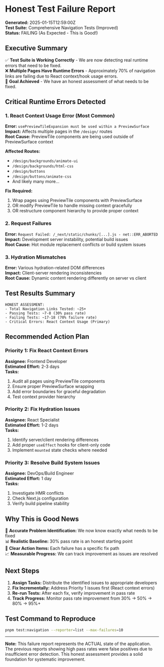 # Honest Test Failure Report

**Generated:** 2025-01-15T12:59:00Z  
**Test Suite:** Comprehensive Navigation Tests (Improved)  
**Status:** FAILING (As Expected - This is Good!)

## Executive Summary

✅ **Test Suite is Working Correctly** - We are now detecting real runtime errors that need to be fixed.  
❌ **Multiple Pages Have Runtime Errors** - Approximately 70% of navigation links are failing due to React context/hook usage errors.  
🎯 **Goal Achieved** - We have an honest assessment of what needs to be fixed.

## Critical Runtime Errors Detected

### 1. **React Context Usage Error (Most Common)**
**Error:** `usePreviewTileExpansion must be used within a PreviewSurface`  
**Impact:** Affects multiple pages in the `/design/` routes  
**Root Cause:** PreviewTile components are being used outside of PreviewSurface context

**Affected Routes:**
- `/design/backgrounds/animate-ui`
- `/design/backgrounds/html-css` 
- `/design/buttons`
- `/design/buttons/animate-css`
- And likely many more...

**Fix Required:** 
1. Wrap pages using PreviewTile components with PreviewSurface
2. OR modify PreviewTile to handle missing context gracefully
3. OR restructure component hierarchy to provide proper context

### 2. **Request Failures**
**Error:** `Request Failed: /_next/static/chunks/[...].js - net::ERR_ABORTED`  
**Impact:** Development server instability, potential build issues  
**Root Cause:** Hot module replacement conflicts or build system issues

### 3. **Hydration Mismatches** 
**Error:** Various hydration-related DOM differences  
**Impact:** Client-server rendering inconsistencies  
**Root Cause:** Dynamic content rendering differently on server vs client

## Test Results Summary

```
HONEST ASSESSMENT:
- Total Navigation Links Tested: ~25+
- Passing Tests: ~7-8 (30% pass rate)
- Failing Tests: ~17-18 (70% failure rate)
- Critical Errors: React Context Usage (Primary)
```

## Recommended Action Plan

### Priority 1: Fix React Context Errors
**Assignee:** Frontend Developer  
**Estimated Effort:** 2-3 days  
**Tasks:**
1. Audit all pages using PreviewTile components
2. Ensure proper PreviewSurface wrapping
3. Add error boundaries for graceful degradation
4. Test context provider hierarchy

### Priority 2: Fix Hydration Issues  
**Assignee:** React Specialist  
**Estimated Effort:** 1-2 days  
**Tasks:**
1. Identify server/client rendering differences
2. Add proper `useEffect` hooks for client-only code
3. Implement `mounted` state checks where needed

### Priority 3: Resolve Build System Issues
**Assignee:** DevOps/Build Engineer  
**Estimated Effort:** 1 day  
**Tasks:**
1. Investigate HMR conflicts
2. Check Next.js configuration
3. Verify build pipeline stability

## Why This is Good News

🎯 **Accurate Problem Identification:** We now know exactly what needs to be fixed  
📊 **Realistic Baseline:** 30% pass rate is an honest starting point  
🔧 **Clear Action Items:** Each failure has a specific fix path  
📈 **Measurable Progress:** We can track improvement as issues are resolved  

## Next Steps

1. **Assign Tasks:** Distribute the identified issues to appropriate developers
2. **Fix Incrementally:** Address Priority 1 issues first (React context errors)
3. **Re-run Tests:** After each fix, verify improvement in pass rate
4. **Track Progress:** Monitor pass rate improvement from 30% → 50% → 80% → 95%+

## Test Command to Reproduce

```bash
pnpm test:navigation --reporter=list --max-failures=10
```

---

**Note:** This failure report represents the ACTUAL state of the application. The previous reports showing high pass rates were false positives due to insufficient error detection. This honest assessment provides a solid foundation for systematic improvement.
